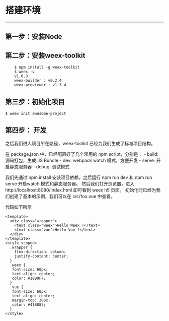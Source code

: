 # 搭建环境

---

## 第一步：安装Node

## 第二步：安装weex-toolkit

```
    $ npm install -g weex-toolkit
    $ weex -v
    v1.0.3
    weex-builder : v0.2.4
    weex-previewer : v1.3.4
```

## 第三步：初始化项目

```
$ weex init awesome-project
```

## 第四步： 开发

之后我们进入项目所在路径，weex-toolkit 已经为我们生成了标准项目结构。

在 package.json 中，已经配置好了几个常用的 npm script，分别是：
    - build: 源码打包，生成 JS Bundle
    - dev: webpack watch 模式，方便开发
    - serve: 开启静态服务器
    - debug: 调试模式

我们先通过 npm install 安装项目依赖。之后运行 npm run dev 和 npm run serve 开启watch 模式和静态服务器。
然后我们打开浏览器，进入 http://localhost:8080/index.html 即可看到 weex h5 页面。
初始化时已经为我们创建了基本的示例，我们可以在 src/foo.vue 中查看。

代码如下所示

```vue
<template>
  <div class="wrapper">
    <text class="weex">Hello Weex !</text>
    <text class="vue">Hello Vue !</text>
  </div>
</template>
<style scoped>
  .wrapper {
    flex-direction: column;
    justify-content: center;
  }
  .weex {
   font-size: 60px;
   text-align: center;
   color: #1B90F7;
  }
  .vue {
   font-size: 60px;
   text-align: center;
   margin-top: 30px;
   color: #41B883;
  }
</style>
```

